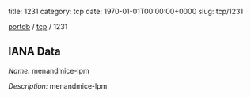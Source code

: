 title: 1231
category: tcp
date: 1970-01-01T00:00:00+0000
slug: tcp/1231

[portdb](/) / [tcp](/category/tcp.html) / 1231


## IANA Data

_Name:_ menandmice-lpm

_Description:_ menandmice-lpm

